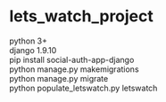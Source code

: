 # lets_watch_project

python 3+ <br>
django 1.9.10<br>
pip install social-auth-app-django<br>
python manage.py makemigrations<br>
python manage.py migrate<br>
python populate_letswatch.py letswatch<br>
